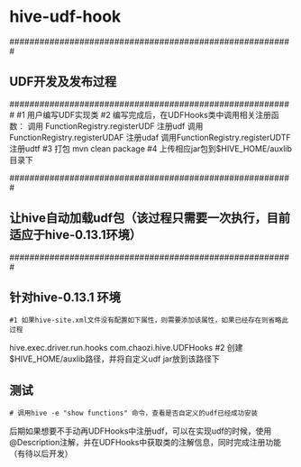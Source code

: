 hive-udf-hook
=============
  
#########################################################
## UDF开发及发布过程
#########################################################
  #1 用户编写UDF实现类
  #2 编写完成后，在UDFHooks类中调用相关注册函数：
     调用 FunctionRegistry.registerUDF 注册udf
     调用 FunctionRegistry.registerUDAF 注册udaf
     调用FunctionRegistry.registerUDTF  注册udtf
  #3 打包
      mvn clean package
  #4 上传相应jar包到$HIVE_HOME/auxlib目录下

#########################################################
## 让hive自动加载udf包（该过程只需要一次执行，目前适应于hive-0.13.1环境）
#########################################################

  ## 针对hive-0.13.1 环境
    #1 如果hive-site.xml文件没有配置如下属性，则需要添加该属性，如果已经存在则省略此过程
  <property>
    <name>hive.exec.driver.run.hooks</name>
    <value>com.chaozi.hive.UDFHooks</value>
  </property>
    #2 创建$HIVE_HOME/auxlib路径，并将自定义udf jar放到该路径下

  ## 测试
    # 调用hive -e "show functions" 命令，查看是否自定义的udf已经成功安装

 
 后期如果想要不手动再UDFHooks中注册udf，可以在实现udf的时候，使用@Description注解，并在UDFHooks中获取类的注解信息，同时完成注册功能（有待以后开发）
